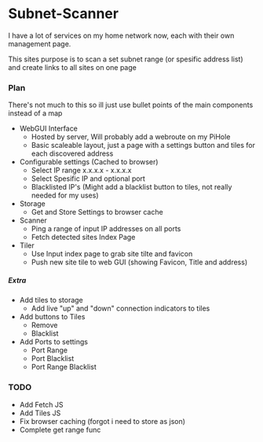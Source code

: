 # Subnet-Scanner

I have a lot of services on my home network now, each with their own management page.

This sites purpose is to scan a set subnet range (or spesific address list) and create links to all sites on one page

### Plan

There's not much to this so ill just use bullet points of the main components instead of a map

* WebGUI Interface
  * Hosted by server, Will probably add a webroute on my PiHole
  * Basic scaleable layout, just a page with a settings button and tiles for each discovered address
* Configurable settings (Cached to browser)
  * Select IP range x.x.x.x - x.x.x.x
  * Select Spesific IP and optional port
  * Blacklisted IP's
    (Might add a blacklist button to tiles, not really needed for my uses)
* Storage
  * Get and Store Settings to browser cache
* Scanner
  * Ping a range of input IP addresses on all ports
  * Fetch detected sites Index Page
* Tiler
  * Use Input index page to grab site tilte and favicon
  * Push new site tile to web GUI (showing Favicon, Title and address)

##### Extra

* Add tiles to storage
  * Add live "up" and "down" connection indicators to tiles
* Add buttons to Tiles
  * Remove
  * Blacklist
* Add Ports to settings
  * Port Range
  * Port Blacklist
  * Port Range Blacklist

### TODO

* Add Fetch JS
* Add Tiles JS
* Fix browser caching (forgot i need to store as json)
* Complete get range func
